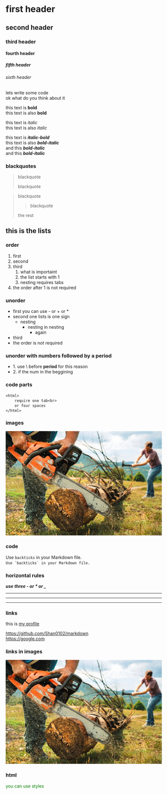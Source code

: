 # first header

## second header

### third header

#### fourth header

##### fifth header

###### sixth header

lets write some code  
ok what do you think about it

this text is **bold**  
this text is also __bold__

this text is *italic*  
this text is also _italic_

this text is ***italic-bold***  
this text is also **_bold-italic_**  
and this ___bold-italic___  
and this __*bold-italic*__

### blackquotes

> blackquote 
> 
> blackquote 

> blackquote 
> 
>> blackquote 
>
> the rest

## this is the lists

### order

1. first  
11. second
5. third
    1. what is importaint
    4. the list starts with 1
    2. nesting requires tabs
2. the order after 1 is not required

### unorder

- first  you can use - or + or *
- second one lists is one sign
    + nesting
        * nesting in nesting
            - again
- third
- the order is not required

### unorder with numbers followed by a period

- 1\. use \ before **period** for this reason
- 2\. if the num in the beggining

### code parts

    <html>
        require one tab<br>
        or four spaces
    </html>

### images

![chainsaw](./GettyImages-1464985386-how-to-use-a-chainsaw-person-using-chainsaw-in-action.webp)

### code

Use `backticks` in your Markdown file.  
``Use `backticks` in your Markdown file.``

### horizontal rules

_**use three - or * or _**_

---

***

___

### links

this is [my profile](https://github.com/Shan0102/markdown)

<https://github.com/Shan0102/markdown>  
<https://google.com>

### links in images

[![chainsaw](./GettyImages-1464985386-how-to-use-a-chainsaw-person-using-chainsaw-in-action.webp)](https://github.com/Shan0102/markdown)

### html

<p style='color: green'>you can use styles</p>